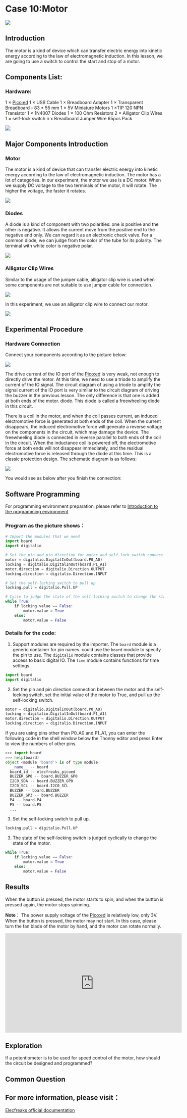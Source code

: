 # Case 10:Motor

![](./images/case1001.png)

## Introduction

The motor is a kind of device which can transfer electric energy into kinetic energy according to the law of electromagnetic induction. In this lesson, we are going to use a switch to control the start and stop of a motor.
## Components List:
### Hardware:
1 × [Pico:ed](https://www.elecfreaks.com/elecfreaks-pico-ed-v2.html)
1 × USB Cable
1 × Breadboard Adapter
1 × Transparent Breadboard - 83 * 55 mm
1 × 5V Miniature Motors
1 ×TIP 120 NPN Transistor
1 × 1N4007 Diodes
1 ×  100 Ohm Resistors
2 × Alligator Clip Wires
1 × self-lock switch
n x Breadboard Jumper Wire 65pcs Pack



![](./images/starter-kit01.png)



## Major Components Introduction

### Motor

The motor is a kind of device that can transfer electric energy into kinetic energy according to the law of electromagnetic induction. The motor has a lot of categories. In our experiment, the motor we use is a DC motor. When we supply DC voltage to the two terminals of the motor, it will rotate. The higher the voltage, the faster it rotates.

![](./images/case1002.png)

### Diodes

A diode is a kind of component with two polarities: one is positive and the other is negative. It allows the current move from the positive end to the negative end only. We can regard it as an electronic check valve. For a common diode, we can judge from the color of the tube for its polarity. The terminal with white color is negative polar.

![](./images/case1003.png)

### Alligator Clip Wires

Similar to the usage of the jumper cable, alligator clip wire is used when some components are not suitable to use jumper cable for connection.

![](./images/case1004.png)

In this experiment, we use an alligator clip wire to connect our motor.

![](./images/case1005.png)

## Experimental Procedure

### Hardware Connection

Connect your components according to the picture below:

![](./images/case10.png)

The drive current of the IO port of the [Pico:ed](https://www.elecfreaks.com/elecfreaks-pico-ed-v2.html) is very weak, not enough to directly drive the motor. At this time, we need to use a triode to amplify the current of the IO signal. The circuit diagram of using a triode to amplify the signal current of the IO port is very similar to the circuit diagram of driving the buzzer in the previous lesson. The only difference is that one is added at both ends of the motor. diode. This diode is called a freewheeling diode in this circuit.

There is a coil in the motor, and when the coil passes current, an induced electromotive force is generated at both ends of the coil. When the current disappears, the induced electromotive force will generate a reverse voltage on the components in the circuit, which may damage the device. The freewheeling diode is connected in reverse parallel to both ends of the coil in the circuit. When the inductance coil is powered off, the electromotive force at both ends will not disappear immediately, and the residual electromotive force is released through the diode at this time. This is a classic protection design.
The schematic diagram is as follows:

![](./images/case1006.png)

You would see as below after you finish the connection:

## Software Programming

For programming environment preparation, please refer to [Introduction to the programming environment](https://www.yuque.com/elecfreaks-learn/picoed/er7nuh)
### Program as the picture shows：
```python
# Import the modules that we need
import board
import digitalio

# Set the pin and pin direction for motor and self-lock switch connections
motor = digitalio.DigitalInOut(board.P0_A0)
locking = digitalio.DigitalInOut(board.P1_A1)
motor.direction = digitalio.Direction.OUTPUT
locking.direction = digitalio.Direction.INPUT

# Set the self-locking switch to pull up
locking.pull = digitalio.Pull.UP

# Cycle to judge the state of the self-locking switch to change the state of the motor
while True:
    if locking.value == False:
        motor.value = True
    else:
        motor.value = False
```
### Details for the code:

1. Support modules are required by the importer. The `board` module is a generic container for pin names. could use the `board` module to specify the pin to use. The `digitalio` module contains classes that provide access to basic digital IO. The `time` module contains functions for time settings.
```python
import board
import digitalio
```

2. Set the pin and pin direction connection between the motor and the self-locking switch, set the initial value of the motor to True, and pull up the self-locking switch.
```python
motor = digitalio.DigitalInOut(board.P0_A0)
locking = digitalio.DigitalInOut(board.P1_A1)
motor.direction = digitalio.Direction.OUTPUT
locking.direction = digitalio.Direction.INPUT
```
If you are using pins other than P0_A0 and P1_A1, you can enter the following code in the shell window below the Thonny editor and press Enter to view the numbers of other pins.
```python
>>> import board
>>> help(board)
object <module 'board'> is of type module
  __name__ -- board
  board_id -- elecfreaks_picoed
  BUZZER_GP0 -- board.BUZZER_GP0
  I2C0_SDA -- board.BUZZER_GP0
  I2C0_SCL -- board.I2C0_SCL
  BUZZER -- board.BUZZER
  BUZZER_GP3 -- board.BUZZER
  P4 -- board.P4
  P5 -- board.P5
  ...
```

3. Set the self-locking switch to pull up.
```python
locking.pull = digitalio.Pull.UP
```

3. The state of the self-locking switch is judged cyclically to change the state of the motor.
```python
while True:
    if locking.value == False:
        motor.value = True
    else:
        motor.value = False
```
## Results
When the button is pressed, the motor starts to spin, and when the button is pressed again, the motor stops spinning.

**Note**： The power supply voltage of the [Pico:ed](https://www.elecfreaks.com/elecfreaks-pico-ed-v2.html) is relatively low, only 3V. When the button is pressed, the motor may not start. In this case, please turn the fan blade of the motor by hand, and the motor can rotate normally.

<iframe width="560" height="315" src="https://www.youtube.com/embed/X6HIyg2OUZg" title="YouTube video player" frameborder="0" allow="accelerometer; autoplay; clipboard-write; encrypted-media; gyroscope; picture-in-picture" allowfullscreen></iframe>

## Exploration
If a potentiometer is to be used for speed control of the motor, how should the circuit be designed and programmed?
## Common Question
## For more information, please visit：
[Elecfreaks official documentation](https://www.elecfreaks.com/learn-en/)
